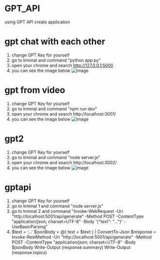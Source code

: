 # GPT_API
using GPT API creats application

# gpt chat with each other
1. change GPT Key for yourself
2. go to trminal and command "python app.py"
3. open your chrome and search http://127.0.0.1:5000
4. you can see the image below
![image](https://github.com/user-attachments/assets/9ffdb6dd-77a9-49ae-93e5-52fe0f861e73)

# gpt from video
1. change GPT Key for yourself
2. go to trminal and command "npm run dev"
3. open your chrome and search http://localhost:3001/
4. you can see the image below
![image](https://github.com/user-attachments/assets/1fcde996-a09f-4c31-b829-d48b8d4b77e6)


# gpt2
1. change GPT Key for yourself
2. go to trminal and command "node server.js"
3. open your chrome and search http://localhost:3002/
4. you can see the image below
![image](https://github.com/user-attachments/assets/b5aa2390-7757-48e0-88ce-e52911ac1639)

# gptapi
1. change GPT Key for yourself
2. go to trminal 1 and command "node server.js"
3. go to trminal 2 and command "Invoke-WebRequest -Uri "http://localhost:5001/api/generate" -Method POST -ContentType "application/json; charset=UTF-8" -Body '{"text": "..."}' -UseBasicParsing"
4. $text = '...'
   $jsonBody = @{ text = $text } | ConvertTo-Json
   $response = Invoke-RestMethod -Uri "http://localhost:5001/api/generate" -Method POST -ContentType "application/json; charset=UTF-8" -Body $jsonBody 
   Write-Output $($response.summary)
   Write-Output $($response.topics)
